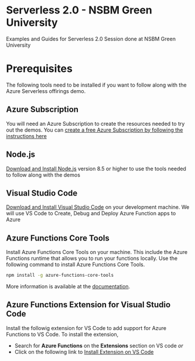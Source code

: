 # Serverless 2.0 - NSBM Green University
Examples and Guides for Serverless 2.0 Session done at NSBM Green University

# Prerequisites
The following tools need to be installed if you want to follow along with the Azure Serverless offirings demo.

## Azure Subscription
You will need an Azure Subscription to create the resources needed to try out the demos. You can [create a free Azure Subscription by following the instructions here][5]

## Node.js
[Download and Install Node.js][1] version 8.5 or higher to use the tools needed to follow along with the demos

## Visual Studio Code
[Download and Install Visual Studio Code][2] on your development machine. We will use VS Code to Create, Debug and Deploy Azure Function apps to Azure

## Azure Functions Core Tools
Install Azure Functions Core Tools on your machine. This include the Azure Functions runtime that allows you to run your functions locally. Use the following command to install Azure Functions Core Tools.

```bash   
npm install -g azure-functions-core-tools
```
More information is available at the [documentation][3].

## Azure Functions Extension for Visual Studio Code
Install the followig extension for VS Code to add support for Azure Functions to VS Code. To install the extension,

* Search for **Azure Functions** on the **Extensions** section on VS code _or_
* Click on the following link to [Install Extension on VS Code][4]



[1]: https://nodejs.org/en/
[2]: https://code.visualstudio.com/
[3]: https://docs.microsoft.com/en-us/azure/azure-functions/functions-run-local
[4]: vscode:extension/ms-azuretools.vscode-azurefunctions
[5]: https://azure.microsoft.com/free/?ref=microsoft.com&utm_source=microsoft.com&utm_medium=docs&utm_campaign=visualstudio

